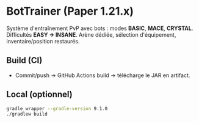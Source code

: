 # BotTrainer (Paper 1.21.x)

Système d'entraînement PvP avec bots : modes **BASIC**, **MACE**, **CRYSTAL**. Difficultés **EASY → INSANE**. Arène dédiée, sélection d'équipement, inventaire/position restaurés.

## Build (CI)
- Commit/push → GitHub Actions build → télécharge le JAR en artifact.

## Local (optionnel)
```bash
gradle wrapper --gradle-version 9.1.0
./gradlew build
```
